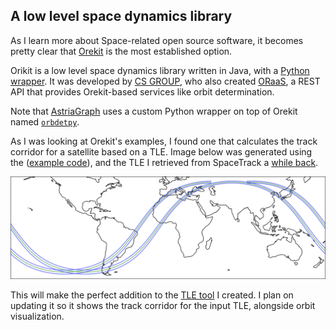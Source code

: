 ## A low level space dynamics library

As I learn more about Space-related open source software, it becomes pretty clear
that [Orekit](https://www.orekit.org/) is the most established option. 

Orikit is a low level space dynamics library written in Java, with a
[Python wrapper](https://gitlab.orekit.org/orekit-labs/python-wrapper).
It was developed by [CS GROUP](https://www.csgroup.eu/en/), who also created
[ORaaS](https://oraas.orekit.space/), a REST API that provides Orekit-based
services like orbit determination.

Note that [AstriaGraph](http://astria.tacc.utexas.edu/AstriaGraph/) uses a custom
Python wrapper on top of Orekit named [`orbdetpy`](https://github.com/ut-astria/orbdetpy).

As I was looking at Orekit's examples, I found one that calculates the track
corridor for a satellite based on a TLE. Image below was generated using the
([example code](https://gitlab.orekit.org/orekit-labs/python-wrapper/-/blob/master/examples/Track_Corridor.ipynb)),
and the TLE I retrieved from SpaceTrack a [while back](/2022/01/17/two-line-element-set.html).

<p align="center"> 
  <img src="/images/orekit-tle-corridor.png" title="Corridor visualization generated with Orekit" width="" />
</p>

This will make the perfect addition to the [TLE tool](http://api.thiago.pub:8080)
I created. I plan on updating it so it shows the track corridor for the input TLE,
alongside orbit visualization.

